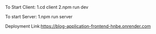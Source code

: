 To Start Client:
1.cd client 
2.npm run dev

To start Server:
1.npm run server

Deployment Link:https://blog-application-frontend-hnbe.onrender.com
